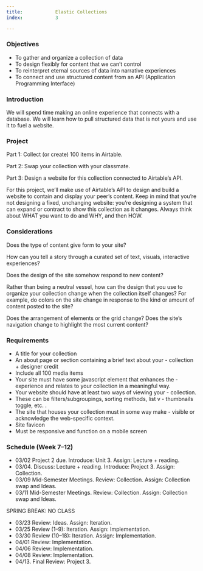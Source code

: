 ```yaml
---
title:            Elastic Collections
index:            3

---
```


### Objectives
- To gather and organize a collection of data
- To design flexibly for content that we can’t control
- To reinterpret eternal sources of data into narrative experiences
- To connect and use structured content from an API (Application Programming Interface)

### Introduction
We will spend time making an online experience that connects with a database. We will learn how to pull structured data that is not yours and use it to fuel a website.

### Project
Part 1: Collect (or create) 100 items in Airtable.

Part 2: Swap your collection with your classmate.

Part 3: Design a website for this collection connected to Airtable’s API.

For this project, we’ll make use of Airtable’s API to design and build a website to contain and display your peer’s content. Keep in mind that you’re not designing a fixed, unchanging website: you’re designing a system that can expand or contract to show this collection as it changes. Always think about WHAT you want to do and WHY, and then HOW.

### Considerations

Does the type of content give form to your site?

How can you tell a story through a curated set of text, visuals, interactive experiences?

Does the design of the site somehow respond to new content?

Rather than being a neutral vessel, how can the design that you use to organize your collection change when the collection itself changes? For example, do colors on the site change in response to the kind or amount of content posted to the site?

Does the arrangement of elements or the grid change? Does the site’s navigation change to highlight the most current content?

### Requirements
- A title for your collection
- An about page or section containing a brief text about your - collection + designer credit
- Include all 100 media items
- Your site must have some javascript element that enhances the - experience and relates to your collection in a meaningful way.
- Your website should have at least two ways of viewing your - collection.
- These can be filters/subgroupings, sorting methods, list v - thumbnails toggle, etc. . 
- The site that houses your collection must in some way make - visible or acknowledge the web-specific context.
- Site favicon
- Must be responsive and function on a mobile screen


### Schedule (Week 7–12)
- 03/02 Project 2 due. Introduce: Unit 3. Assign: Lecture + reading.
- 03/04. Discuss: Lecture + reading. Introduce: Project 3. Assign: Collection.
- 03/09 Mid-Semester Meetings. Review: Collection. Assign: Collection swap and Ideas.
- 03/11 Mid-Semester Meetings. Review: Collection. Assign: Collection swap and Ideas.

SPRING BREAK: NO CLASS

- 03/23 Review: Ideas. Assign: Iteration.
- 03/25 Review (1–9): Iteration. Assign: Implementation.
- 03/30 Review (10–18): Iteration. Assign: Implementation.
- 04/01 Review: Implementation.
- 04/06 Review: Implementation.
- 04/08 Review: Implementation.
- 04/13. Final Review: Project 3.

